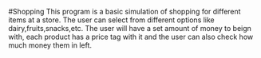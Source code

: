 #Shopping 
This program is a basic simulation of shopping for different items at a store.
The user can select from different options like dairy,fruits,snacks,etc.
The user will have a set amount of money to beign with, each product has a price tag with it and the user can also check how much money them in left.
